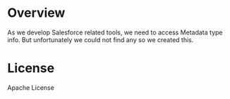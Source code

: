 # Overview
As we develop Salesforce related tools, we need to access Metadata type info. But unfortunately we could not find any so we created this.

# License
Apache License

